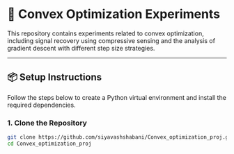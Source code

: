 # 🧮 Convex Optimization Experiments

This repository contains experiments related to convex optimization, including signal recovery using compressive sensing and the analysis of gradient descent with different step size strategies.

---

## 📦 Setup Instructions

Follow the steps below to create a Python virtual environment and install the required dependencies.

### 1. Clone the Repository

```bash
git clone https://github.com/siyavashshabani/Convex_optimization_proj.git
cd Convex_optimization_proj
